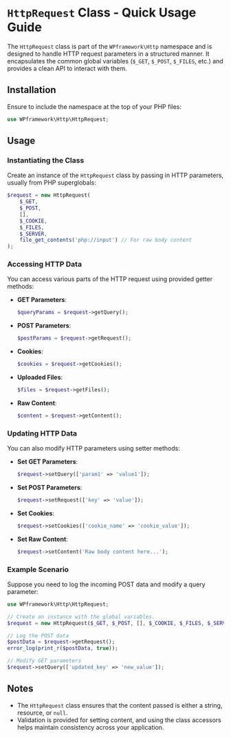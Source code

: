 # `HttpRequest` Class - Quick Usage Guide

The `HttpRequest` class is part of the `WPframework\Http` namespace and is designed to handle HTTP request parameters in a structured manner. It encapsulates the common global variables (`$_GET`, `$_POST`, `$_FILES`, etc.) and provides a clean API to interact with them.

## Installation

Ensure to include the namespace at the top of your PHP files:

```php
use WPframework\Http\HttpRequest;
```

## Usage

### Instantiating the Class

Create an instance of the `HttpRequest` class by passing in HTTP parameters, usually from PHP superglobals:

```php
$request = new HttpRequest(
    $_GET,
    $_POST,
    [],
    $_COOKIE,
    $_FILES,
    $_SERVER,
    file_get_contents('php://input') // For raw body content
);
```

### Accessing HTTP Data

You can access various parts of the HTTP request using provided getter methods:

- **GET Parameters**:
  ```php
  $queryParams = $request->getQuery();
  ```

- **POST Parameters**:
  ```php
  $postParams = $request->getRequest();
  ```

- **Cookies**:
  ```php
  $cookies = $request->getCookies();
  ```

- **Uploaded Files**:
  ```php
  $files = $request->getFiles();
  ```

- **Raw Content**:
  ```php
  $content = $request->getContent();
  ```

### Updating HTTP Data

You can also modify HTTP parameters using setter methods:

- **Set GET Parameters**:
  ```php
  $request->setQuery(['param1' => 'value1']);
  ```

- **Set POST Parameters**:
  ```php
  $request->setRequest(['key' => 'value']);
  ```

- **Set Cookies**:
  ```php
  $request->setCookies(['cookie_name' => 'cookie_value']);
  ```

- **Set Raw Content**:
  ```php
  $request->setContent('Raw body content here...');
  ```

### Example Scenario

Suppose you need to log the incoming POST data and modify a query parameter:

```php
use WPframework\Http\HttpRequest;

// Create an instance with the global variables.
$request = new HttpRequest($_GET, $_POST, [], $_COOKIE, $_FILES, $_SERVER, file_get_contents('php://input'));

// Log the POST data
$postData = $request->getRequest();
error_log(print_r($postData, true));

// Modify GET parameters
$request->setQuery(['updated_key' => 'new_value']);
```

## Notes

- The `HttpRequest` class ensures that the content passed is either a string, resource, or `null`.
- Validation is provided for setting content, and using the class accessors helps maintain consistency across your application.
